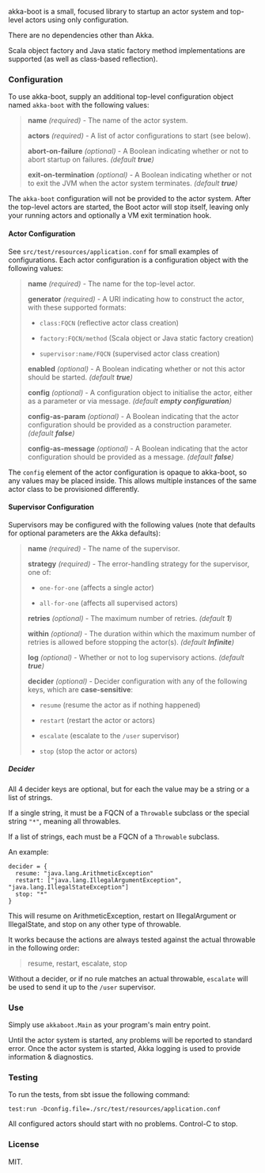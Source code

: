 akka-boot is a small, focused library to startup an actor system
and top-level actors using only configuration.

There are no dependencies other than Akka.

Scala object factory and Java static factory method implementations are supported
(as well as class-based reflection).


### Configuration

To use akka-boot, supply an additional top-level configuration object named `akka-boot`
with the following values:

> **name** _(required)_                - The name of the actor system.
>
> **actors** _(required)_              - A list of actor configurations to start (see below).
>
> **abort-on-failure** _(optional)_    - A Boolean indicating whether or not to abort
>                                        startup on failures. _(default **true**)_
>
> **exit-on-termination** _(optional)_ - A Boolean indicating whether or not to exit
>                                        the JVM when the actor system terminates.
>                                        _(default **true**)_

The `akka-boot` configuration will not be provided to the actor system.
After the top-level actors are started, the Boot actor will stop itself,
leaving only your running actors and optionally a VM exit termination hook.


#### Actor Configuration

See `src/test/resources/application.conf` for small examples of configurations. 
Each actor configuration is a configuration object with the following values:

> **name** _(required)_               - The name for the top-level actor.
>
> **generator** _(required)_          - A URI indicating how to construct the actor,
>                                       with these supported formats:
>
>   * `class:FQCN`            (reflective actor class creation)
>
>   * `factory:FQCN/method`   (Scala object or Java static factory creation)
>
>   * `supervisor:name/FQCN`  (supervised actor class creation)
>
> **enabled** _(optional)_            - A Boolean indicating whether or not this actor
>                                       should be started. _(default **true**)_
>
> **config** _(optional)_             - A configuration object to initialise the actor, either as
>                                       a parameter or via message. _(default **empty configuration**)_
>
> **config-as-param** _(optional)_    - A Boolean indicating that the actor configuration should be
>                                       provided as a construction parameter. _(default **false**)_
>
> **config-as-message** _(optional)_  - A Boolean indicating that the actor configuration should
>                                       be provided as a message. _(default **false**)_

The `config` element of the actor configuration is opaque to akka-boot,
so any values may be placed inside. This allows multiple instances of the
same actor class to be provisioned differently.


#### Supervisor Configuration

Supervisors may be configured with the following values (note that defaults
for optional parameters are the Akka defaults):

> **name** _(required)_               - The name of the supervisor.
>
> **strategy** _(required)_           - The error-handling strategy for the supervisor,
>                                       one of:
>
>   * `one-for-one`           (affects a single actor)
>
>   * `all-for-one`           (affects all supervised actors)
>
> **retries** _(optional)_            - The maximum number of retries. _(default **1**)_
>
> **within** _(optional)_             - The duration within which the maximum number of retries
>                                       is allowed before stopping the actor(s).
>                                       _(default **Infinite**)_
>
> **log** _(optional)_                - Whether or not to log supervisory actions.
>                                       _(default **true**)_
>
> **decider** _(optional)_            - Decider configuration with any of the following keys,
>                                       which are **case-sensitive**:
>
>   * `resume`                (resume the actor as if nothing happened)
>
>   * `restart`               (restart the actor or actors)
>
>   * `escalate`              (escalate to the `/user` supervisor)
>
>   * `stop`                  (stop the actor or actors)


##### Decider

All 4 decider keys are optional, but for each the value may be a
string or a list of strings.

If a single string, it must be a FQCN of a `Throwable` subclass
or the special string `"*"`, meaning all throwables.

If a list of strings, each must be a FQCN of a `Throwable` subclass.

An example:

    decider = {
      resume: "java.lang.ArithmeticException"
      restart: ["java.lang.IllegalArgumentException", "java.lang.IllegalStateException"]
      stop: "*"
    }

This will resume on ArithmeticException, restart on IllegalArgument or IllegalState,
and stop on any other type of throwable.

It works because the actions are always tested against the actual throwable
in the following order:

> resume, restart, escalate, stop

Without a decider, or if no rule matches an actual throwable, `escalate` will
be used to send it up to the `/user` supervisor.


### Use

Simply use `akkaboot.Main` as your program's main entry point.

Until the actor system is started, any problems will be reported to standard error.
Once the actor system is started, Akka logging is used to provide information & diagnostics.


### Testing

To run the tests, from sbt issue the following command:

    test:run -Dconfig.file=./src/test/resources/application.conf

All configured actors should start with no problems. Control-C to stop.


### License

MIT.
